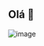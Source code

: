 ## Olá 👋
![image](https://github.com/legasrossini/legasrossini/assets/27970331/2303c5ec-780f-4d08-8681-7fec407cf25e)
